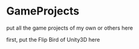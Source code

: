 # GameProjects
put all the game projects of my own or others here

first, put the Flip Bird of Unity3D here
